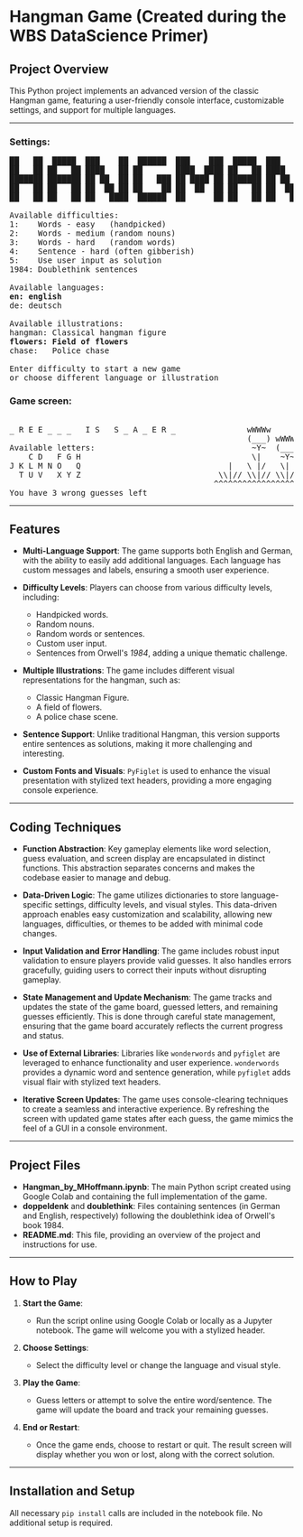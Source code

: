 # Hangman Game (Created during the WBS DataScience Primer)

## Project Overview

This Python project implements an advanced version of the classic Hangman game, featuring a user-friendly console interface, customizable settings, and support for multiple languages.

-----

### Settings:
<pre>
██   ██  █████  ███    ██  ██████  ███    ███  █████  ███    ██ 
██   ██ ██   ██ ████   ██ ██       ████  ████ ██   ██ ████   ██ 
███████ ███████ ██ ██  ██ ██   ███ ██ ████ ██ ███████ ██ ██  ██ 
██   ██ ██   ██ ██  ██ ██ ██    ██ ██  ██  ██ ██   ██ ██  ██ ██ 
██   ██ ██   ██ ██   ████  ██████  ██      ██ ██   ██ ██   ████

Available difficulties:
1:    Words - easy   (handpicked)
2:    Words - medium (random nouns)
3:    Words - hard   (random words)
4:    Sentence - hard (often gibberish)
5:    Use user input as solution
1984: Doublethink sentences

Available languages:
<b>en: english</b>
de: deutsch

Available illustrations:
hangman: Classical hangman figure
<b>flowers: Field of flowers</b>
chase:   Police chase

Enter difficulty to start a new game
or choose different language or illustration
</pre>

### Game screen:
<pre>                                        
_ R E E _ _ _   I S   S _ A _ E R _               wWWWw
                                                  (___) wWWWw                vVVVv
Available letters:                                 ~Y~  (___)                (___)
    C D   F G H                                    \|    ~Y~            |     ~Y~
J K L M N O   Q                               |   \ |/   \| /           |    \ |/
  T U V   X Y Z                             \\|// \\|// \\|/// \\|//  \\|// \\\|///
                                           ^^^^^^^^^^^^^^^^^^^^^^^^^^^^^^^^^^^^^^^^^
You have 3 wrong guesses left
</pre>
-----

## Features

- **Multi-Language Support**: The game supports both English and German, with the ability to easily add additional languages. Each language has custom messages and labels, ensuring a smooth user experience.

- **Difficulty Levels**: Players can choose from various difficulty levels, including:
  - Handpicked words.
  - Random nouns.
  - Random words or sentences.
  - Custom user input.
  - Sentences from Orwell's *1984*, adding a unique thematic challenge.

- **Multiple Illustrations**: The game includes different visual representations for the hangman, such as:
  - Classic Hangman Figure.
  - A field of flowers.
  - A police chase scene.

- **Sentence Support**: Unlike traditional Hangman, this version supports entire sentences as solutions, making it more challenging and interesting.

- **Custom Fonts and Visuals**: `PyFiglet` is used to enhance the visual presentation with stylized text headers, providing a more engaging console experience.

-----

## Coding Techniques

- **Function Abstraction**: Key gameplay elements like word selection, guess evaluation, and screen display are encapsulated in distinct functions. This abstraction separates concerns and makes the codebase easier to manage and debug.

- **Data-Driven Logic**: The game utilizes dictionaries to store language-specific settings, difficulty levels, and visual styles. This data-driven approach enables easy customization and scalability, allowing new languages, difficulties, or themes to be added with minimal code changes.

- **Input Validation and Error Handling**: The game includes robust input validation to ensure players provide valid guesses. It also handles errors gracefully, guiding users to correct their inputs without disrupting gameplay.

- **State Management and Update Mechanism**: The game tracks and updates the state of the game board, guessed letters, and remaining guesses efficiently. This is done through careful state management, ensuring that the game board accurately reflects the current progress and status.

- **Use of External Libraries**: Libraries like `wonderwords` and `pyfiglet` are leveraged to enhance functionality and user experience. `wonderwords` provides a dynamic word and sentence generation, while `pyfiglet` adds visual flair with stylized text headers.

- **Iterative Screen Updates**: The game uses console-clearing techniques to create a seamless and interactive experience. By refreshing the screen with updated game states after each guess, the game mimics the feel of a GUI in a console environment.


-----

## Project Files

- **Hangman_by_MHoffmann.ipynb**: The main Python script created using Google Colab and containing the full implementation of the game.
- **doppeldenk** and **doublethink**: Files containing sentences (in German and English, respectively) following the doublethink idea of Orwell's book 1984.
- **README.md**: This file, providing an overview of the project and instructions for use.

-----

## How to Play

1. **Start the Game**:
   - Run the script online using Google Colab or locally as a Jupyter notebook. The game will welcome you with a stylized header.

2. **Choose Settings**:
   - Select the difficulty level or change the language and visual style. 

3. **Play the Game**:
   - Guess letters or attempt to solve the entire word/sentence. The game will update the board and track your remaining guesses.

4. **End or Restart**:
   - Once the game ends, choose to restart or quit. The result screen will display whether you won or lost, along with the correct solution.

-----

## Installation and Setup

All necessary `pip install` calls are included in the notebook file. No additional setup is required. 
